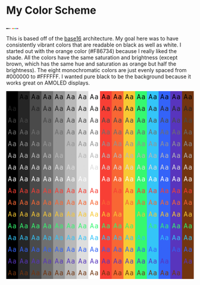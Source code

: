 # My Color Scheme

![](base16-anderfuller-scheme.svg)

This is based off of the [base16](https://github.com/chriskempson/base16) architecture. My goal here was to have consistently vibrant colors that are readable on black as well as white. I started out with the orange color (#F86734) because I really liked the shade. All the colors have the same saturation and brightness (except brown, which has the same hue and saturation as orange but half the brightness). The eight monochromatic colors are just evenly spaced from #000000 to #FFFFFF. I wanted pure black to be the background because it works great on AMOLED displays.

![](color-grid.png)
